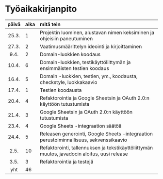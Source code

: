  # Työaikakirjanpito

| päivä | aika | mitä tein  |
| :----:|:-----| :-----|
| 25.3. | 1    | Projektin luominen, alustavan nimen keksiminen ja ohjeisiin paneutuminen |
| 27.3. | 2    | Vaatimusmäärittelyn ideointi ja kirjoittaminen |
| 9.4.  | 2    | Domain-luokkien koodaus |
| 10.4. | 6    | Domain-luokkien, testikäyttöliittymän ja ensimmäisten testien koodaus |
| 16.4. | 5    | Domain -luokkien, testien, ym., koodausta, checkstyle, luokkakaavio |
| 17.4. | 1    | Testien koodausta |
| 20.4. | 4    | Refaktorointia ja Google Sheetsin ja OAuth 2.0:n käyttöön tutustumista |
| 21.4. | 3    | Google Sheetsin ja OAuth 2.0:n käyttöön tutustumista |
| 23.4. | 4    | Google Sheets -integraation säätöä |
| 24.4. | 5    | Releasen generointi, Google Sheets -integraation perustoiminnallisuus, sekvenssikaavio |
| 2.5.  | 10   | Refaktorointi, tallennuksen ja tekstikäyttöliittymän muutos, javadocin aloitus, uusi release |
| 3.5.  | 3    | Refaktorointia ja testejä |
| yht   | 46   | | 
